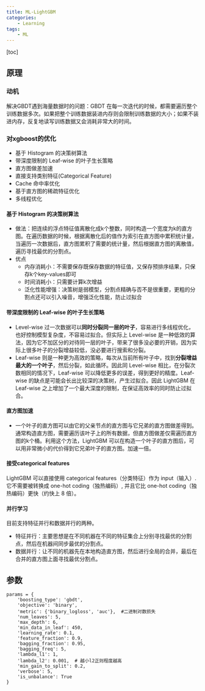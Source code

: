 ```yaml
---
title: ML-LightGBM
categories: 
    - Learning
tags:  
    - ML
---
```

[toc]
## 原理

### 动机

解决GBDT遇到海量数据时的问题：GBDT 在每一次迭代的时候，都需要遍历整个训练数据多次。如果把整个训练数据装进内存则会限制训练数据的大小；如果不装进内存，反复地读写训练数据又会消耗非常大的时间。

<!-- more -->

### 对xgboost的优化

- 基于 Histogram 的决策树算法
- 带深度限制的 Leaf-wise 的叶子生长策略
- 直方图做差加速
- 直接支持类别特征(Categorical Feature)
- Cache 命中率优化
- 基于直方图的稀疏特征优化
- 多线程优化

#### 基于 Histogram 的决策树算法

- 做法：把连续的浮点特征值离散化成k个整数，同时构造一个宽度为k的直方图。在遍历数据的时候，根据离散化后的值作为索引在直方图中累积统计量，当遍历一次数据后，直方图累积了需要的统计量，然后根据直方图的离散值，遍历寻找最优的分割点。
- 优点
  - 内存消耗小：不需要保存既保存数据的特征值，又保存预排序结果，只保存k个key-values即可
  - 时间消耗小：只需要计算k次增益
  - 泛化性能增强：决策树是弱模型，分割点精确与否不是很重要，更粗的分割点还可以引入噪音，增强泛化性能，防止过拟合

#### 带深度限制的 Leaf-wise 的叶子生长策略

- Level-wise 过一次数据可以**同时分裂同一层的叶子**，容易进行多线程优化，也好控制模型复杂度，不容易过拟合。但实际上 Level-wise 是一种低效的算法，因为它不加区分的对待同一层的叶子，带来了很多没必要的开销，因为实际上很多叶子的分裂增益较低，没必要进行搜索和分裂。
- Leaf-wise 则是一种更为高效的策略，每次从当前所有叶子中，找到**分裂增益最大的一个叶子**，然后分裂，如此循环。因此同 Level-wise 相比，在分裂次数相同的情况下，Leaf-wise 可以降低更多的误差，得到更好的精度。Leaf-wise 的缺点是可能会长出比较深的决策树，产生过拟合。因此 LightGBM 在 Leaf-wise 之上增加了一个最大深度的限制，在保证高效率的同时防止过拟合。

#### 直方图加速

- 一个叶子的直方图可以由它的父亲节点的直方图与它兄弟的直方图做差得到。通常构造直方图，需要遍历该叶子上的所有数据，但直方图做差仅需遍历直方图的k个桶。利用这个方法，LightGBM 可以在构造一个叶子的直方图后，可以用非常微小的代价得到它兄弟叶子的直方图。加速一倍。

#### 接受categorical features

LightGBM 可以直接使用 categorical features（分类特征）作为 input（输入）. 它不需要被转换成 one-hot coding（独热编码）, 并且它比 one-hot coding（独热编码）更快（约快上 8 倍）。

#### 并行学习

目前支持特征并行和数据并行的两种。

- 特征并行：主要思想是在不同机器在不同的特征集合上分别寻找最优的分割点，然后在机器间同步最优的分割点。
- 数据并行：让不同的机器先在本地构造直方图，然后进行全局的合并，最后在合并的直方图上面寻找最优分割点。

## 参数

    params = {  
        'boosting_type': 'gbdt',  
        'objective': 'binary',  
        'metric': {'binary_logloss', 'auc'},  #二进制对数损失
        'num_leaves': 5,  
        'max_depth': 6,  
        'min_data_in_leaf': 450,  
        'learning_rate': 0.1,  
        'feature_fraction': 0.9,  
        'bagging_fraction': 0.95,  
        'bagging_freq': 5,  
        'lambda_l1': 1,    
        'lambda_l2': 0.001,  # 越小l2正则程度越高  
        'min_gain_to_split': 0.2,  
        'verbose': 5,  
        'is_unbalance': True  
    }  